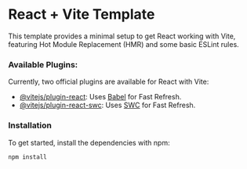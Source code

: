 # React + Vite Template

This template provides a minimal setup to get React working with Vite, featuring Hot Module Replacement (HMR) and some basic ESLint rules.

### Available Plugins:

Currently, two official plugins are available for React with Vite:

- [@vitejs/plugin-react](https://github.com/vitejs/vite-plugin-react/blob/main/packages/plugin-react/README.md): Uses [Babel](https://babeljs.io/) for Fast Refresh.
- [@vitejs/plugin-react-swc](https://github.com/vitejs/vite-plugin-react-swc): Uses [SWC](https://swc.rs/) for Fast Refresh.

### Installation

To get started, install the dependencies with npm:

```bash
npm install
